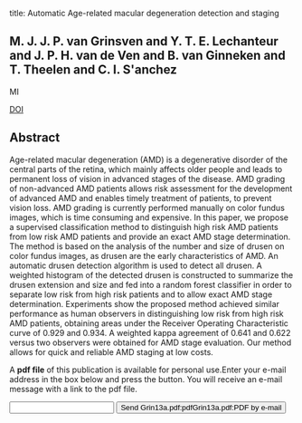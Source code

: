 title: Automatic Age-related macular degeneration detection and staging

## M. J. J. P. van Grinsven and Y. T. E. Lechanteur and J. P. H. van de Ven and B. van Ginneken and T. Theelen and C. I. S'anchez
MI

<a href="https://doi.org/10.1117/12.2007563">DOI</a>

## Abstract
Age-related macular degeneration (AMD) is a degenerative disorder of the central parts of the retina, which mainly affects older people and leads to permanent loss of vision in advanced stages of the disease. AMD grading of non-advanced AMD patients allows risk assessment for the development of advanced AMD and enables timely treatment of patients, to prevent vision loss. AMD grading is currently performed manually on color fundus images, which is time consuming and expensive. In this paper, we propose a supervised classification method to distinguish high risk AMD patients from low risk AMD patients and provide an exact AMD stage determination. The method is based on the analysis of the number and size of drusen on color fundus images, as drusen are the early characteristics of AMD. An automatic drusen detection algorithm is used to detect all drusen. A weighted histogram of the detected drusen is constructed to summarize the drusen extension and size and fed into a random forest classifier in order to separate low risk from high risk patients and to allow exact AMD stage determination. Experiments show the proposed method achieved similar performance as human observers in distinguishing low risk from high risk AMD patients, obtaining areas under the Receiver Operating Characteristic curve of 0.929 and 0.934. A weighted kappa agreement of 0.641 and 0.622 versus two observers were obtained for AMD stage evaluation. Our method allows for quick and reliable AMD staging at low costs.

A <b>pdf file</b> of this publication is available for personal use.Enter your e-mail address in the box below and press the button. You will receive an e-mail message with a link to the pdf file.
<form action="sender.php">  <input type="text" name="email">  <input type="submit" value="Send Grin13a.pdf:pdfGrin13a.pdf:PDF by e-mail"></form>